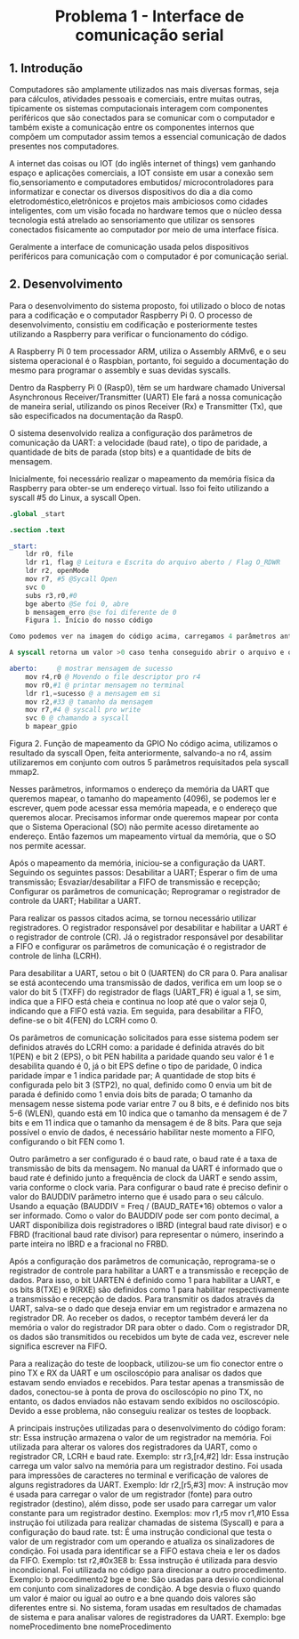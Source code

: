 # <h1 align="center">Problema 1 - Interface de comunicação serial</h1>
 
## 1. Introdução
Computadores são amplamente utilizados nas mais diversas formas, seja para cálculos, atividades pessoais e comerciais, entre muitas outras, tipicamente os sistemas computacionais interagem com componentes periféricos que são conectados para se comunicar com o computador e também existe a comunicação entre os componentes internos que compõem um computador assim temos a essencial comunicação de dados presentes nos computadores.

A internet das coisas ou IOT (do inglês internet of things) vem ganhando espaço e aplicações comerciais, a IOT consiste em usar a conexão sem fio,sensoriamento e computadores embutidos/ microcontroladores para informatizar e conectar os diversos dispositivos do dia a dia como eletrodoméstico,eletrônicos e projetos mais ambiciosos como cidades inteligentes, com um visão focada no hardware temos que o núcleo dessa tecnologia está atrelado ao sensoriamento que utilizar os sensores conectados fisicamente ao computador por meio de uma interface física.

Geralmente a interface de comunicação usada pelos dispositivos periféricos para comunicação com o computador é por comunicação serial.

## 2. Desenvolvimento
Para o desenvolvimento do sistema proposto, foi utilizado o bloco de notas para a codificação e o computador Raspberry Pi 0. O processo de desenvolvimento, consistiu em codificação e posteriormente testes utilizando a Raspberry para verificar o funcionamento do código.

A Raspberry Pi 0 tem processador ARM, utiliza o Assembly ARMv6, e o seu sistema operacional é o Raspbian, portanto, foi seguido a documentação do mesmo para programar o assembly e suas devidas syscalls. 

Dentro da Raspberry Pi 0 (Rasp0), têm se um hardware chamado Universal Asynchronous Receiver/Transmitter (UART) Ele fará a nossa comunicação de maneira serial, utilizando os pinos Receiver (Rx) e Transmitter (Tx), que são especificados na documentação da Rasp0.

O sistema desenvolvido realiza a configuração dos parâmetros de comunicação da UART: a velocidade (baud rate), o tipo de paridade, a quantidade de bits de parada (stop bits) e a quantidade de bits de mensagem.

Inicialmente, foi necessário realizar o mapeamento da memória física da Raspberry para obter-se um endereço virtual. Isso foi feito utilizando a syscall #5 do Linux, a syscall Open.
```s
.global _start

.section .text

_start:
    ldr r0, file
    ldr r1, flag @ Leitura e Escrita do arquivo aberto / Flag O_RDWR
    ldr r2, openMode
    mov r7, #5 @Sycall Open
    svc 0
    subs r3,r0,#0
    bge aberto @Se foi 0, abre
    b mensagem_erro @se foi diferente de 0
    Figura 1. Início do nosso código

Como podemos ver na imagem do código acima, carregamos 4 parâmetros antes de chamarmos a syscall. Esses parâmetros carregam o caminho em que queremos abrir o arquivo, como queremos abrir (somente leitura, leitura e escrita ou só escrita). No ARM, o r7  é o qual colocamos o valor da nossa syscall, e chamamos utilizando o svc 0

A syscall retorna um valor >0 caso tenha conseguido abrir o arquivo e o valor -1 caso não tenha. Utilizamos o subs para verificar se o valor de retorno, que fica no r0, é maior ou não que 0. Caso seja, seguimos com a execução do nosso código.

aberto:     @ mostrar mensagem de sucesso
    mov r4,r0 @ Movendo o file descriptor pro r4
    mov r0,#1 @ printar mensagem no terminal
    ldr r1,=sucesso @ a mensagem em si
    mov r2,#33 @ tamanho da mensagem
    mov r7,#4 @ syscall pro write
    svc 0 @ chamando a syscall
    b mapear_gpio
```
Figura 2. Função de mapeamento da GPIO
No código acima, utilizamos o resultado da syscall Open, feita anteriormente, salvando-a no r4, assim utilizaremos em conjunto com outros 5 parâmetros requisitados pela syscall mmap2.

Nesses parâmetros, informamos o endereço da memória da UART que queremos mapear, o tamanho do mapeamento (4096), se podemos ler e escrever, quem pode acessar essa memória mapeada, e o endereço que queremos alocar. Precisamos informar onde queremos mapear por conta que o Sistema Operacional (SO) não permite acesso diretamente ao endereço. Então fazemos um mapeamento virtual da memória, que o SO nos permite acessar.

Após o mapeamento da memória, iniciou-se a configuração da UART. Seguindo os seguintes passos:
Desabilitar a UART;
Esperar o fim de uma transmissão;
Esvaziar/desabilitar a FIFO de transmissão e recepção;
Configurar os parâmetros de comunicação;
Reprogramar o registrador de controle da UART;
Habilitar a UART.

Para realizar os passos citados acima, se tornou necessário utilizar registradores. O registrador responsável por desabilitar e habilitar a UART é o registrador de controle (CR). Já o registrador responsável por desabilitar a FIFO e configurar os parâmetros de comunicação é o registrador de controle de linha (LCRH). 

Para desabilitar a UART, setou o bit 0 (UARTEN) do CR para 0. Para analisar se está acontecendo uma transmissão de dados, verifica em um loop se o valor do bit 5 (TXFF) do registrador de flags (UART_FR) é igual a 1, se sim, indica que a FIFO está cheia e continua no loop até que o valor seja 0, indicando que a FIFO está vazia. Em seguida, para desabilitar a FIFO, define-se o bit 4(FEN) do LCRH como 0.

Os parâmetros de comunicação solicitados para esse sistema podem ser definidos através do LCRH como: a paridade é definida através do bit 1(PEN) e bit 2 (EPS), o bit PEN habilita a paridade quando seu valor é 1 e desabilita quando é 0, já o bit EPS define o tipo de paridade, 0 indica paridade ímpar e 1 indica paridade par; A quantidade de stop bits é configurada pelo bit 3 (STP2), no qual, definido como 0 envia um bit de parada é definido como 1 envia dois bits de parada; O tamanho da mensagem nesse sistema pode variar entre 7 ou 8 bits, e é definido nos bits 5-6 (WLEN), quando está em 10 indica que o tamanho da mensagem é de 7 bits e em 11 indica que o tamanho da mensagem é de 8 bits. Para que seja possível o envio de dados, é necessário habilitar neste momento a FIFO, configurando o bit FEN como 1. 

Outro parâmetro a ser configurado é o baud rate, o baud rate é a taxa de transmissão de bits da mensagem. No manual da UART é informado que o baud rate é definido junto a frequência de clock da UART e sendo assim, varia conforme o clock varia.  Para configurar o baud rate é preciso definir o valor do BAUDDIV parâmetro interno que é usado para o seu cálculo. Usando a equação (BAUDDIV =  Freq / (BAUD_RATE*16) obtemos o valor a ser informado. Como o valor do BAUDDIV pode ser com ponto decimal, a UART disponibiliza dois registradores o IBRD (integral baud rate divisor) e o FBRD (fracitional baud rate divisor)  para representar o número, inserindo a parte inteira no IBRD e a fracional no FRBD.

Após a configuração dos parâmetros de comunicação, reprograma-se o registrador de controle para habilitar a UART e a transmissão e recepção de dados. Para isso, o bit UARTEN é definido como 1 para habilitar a UART, e os bits 8(TXE) e 9(RXE) são definidos como 1 para habilitar respectivamente a transmissão e recepção de dados.
Para transmitir os dados através da UART, salva-se o dado que deseja enviar em um registrador e armazena no registrador DR. Ao receber os dados, o receptor também deverá ler da memória o valor do registrador DR para obter o dado. Com o registrador DR, os dados são transmitidos ou recebidos um byte de cada vez, escrever nele significa escrever na FIFO.

Para a realização do teste de loopback, utilizou-se um fio conector entre o pino TX e RX da UART e um osciloscópio para analisar os dados que estavam sendo enviados e recebidos. Para testar apenas a transmissão de dados, conectou-se à ponta de prova do osciloscópio no pino TX, no entanto, os dados enviados não estavam sendo exibidos no osciloscópio. Devido a esse problema, não conseguiu realizar os testes de loopback.

A principais instruções utilizadas para o desenvolvimento do código foram:
str:  Essa instrução armazena o valor de um registrador na memória. Foi utilizada para alterar os valores dos registradores da UART, como o registrador CR, LCRH e baud rate.
Exemplo:
str r3,[r4,#2]
ldr: Essa instrução carrega um valor salvo na memória para um registrador destino. Foi usada para impressões de caracteres no terminal e verificação de valores de alguns registradores da UART.
Exemplo:
	ldr r2,[r5,#3]
mov: A instrução mov é usada para carregar o valor de um registrador (fonte) para outro registrador (destino), além disso, pode ser usado para carregar um valor constante para um registrador destino.
Exemplos: 
	mov r1,r5
	mov r1,#10
Essa instrução foi utilizada para realizar chamadas de sistema (Syscall) e para a configuração do baud rate.
tst: É uma instrução condicional que testa o valor de um registrador com um operando e atualiza os sinalizadores de condição. Foi usada para identificar se a FIFO estava cheia e ler os dados da FIFO.
Exemplo:
	tst r2,#0x3E8
b: Essa instrução é utilizada para desvio incondicional. Foi utilizada no código para direcionar a outro procedimento.
Exemplo:
b procedimento2
bge e bne: São usadas para desvio condicional em conjunto com sinalizadores de condição. A bge desvia o fluxo quando um valor é maior ou igual ao outro e a bne quando dois valores são diferentes entre si. No sistema, foram usadas em resultados de chamadas de sistema e para analisar valores de registradores da UART.
Exemplo:
	 bge nomeProcedimento
	 bne nomeProcedimento
		

